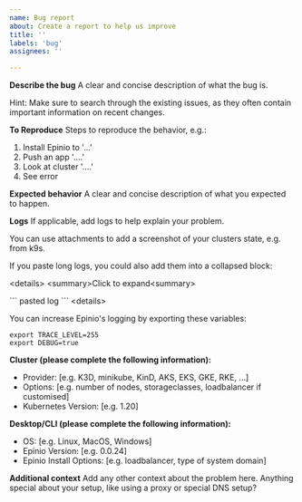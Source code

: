 ```yaml
---
name: Bug report
about: Create a report to help us improve
title: ''
labels: 'bug'
assignees: ''

---
```


**Describe the bug**
A clear and concise description of what the bug is.

Hint: Make sure to search through the existing issues, as they often contain important information on recent changes.

**To Reproduce**
Steps to reproduce the behavior, e.g.:

1. Install Epinio to '...'
2. Push an app '....'
3. Look at cluster '....'
4. See error

**Expected behavior**
A clear and concise description of what you expected to happen.

**Logs**
If applicable, add logs to help explain your problem.

You can use attachments to add a screenshot of your clusters state, e.g. from k9s.

If you paste long logs, you could also add them into a collapsed block:

&lt;details&gt;
  &lt;summary&gt;Click to expand&lt;summary&gt;

  \```
  pasted log
  \```
&lt;details&gt;

You can increase Epinio's logging by exporting these variables:

```
export TRACE_LEVEL=255
export DEBUG=true
```

**Cluster (please complete the following information):**
 - Provider: [e.g. K3D, minikube, KinD, AKS, EKS, GKE, RKE, ...]
 - Options: [e.g. number of nodes, storageclasses, loadbalancer if customised]
 - Kubernetes Version: [e.g. 1.20]

**Desktop/CLI (please complete the following information):**
 - OS: [e.g. Linux, MacOS, Windows]
 - Epinio Version: [e.g. 0.0.24]
 - Epinio Install Options: [e.g. loadbalancer, type of system domain]

**Additional context**
Add any other context about the problem here.
Anything special about your setup, like using a proxy or special DNS setup?
